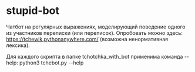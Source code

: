 # stupid-bot

Чатбот на регулярных выражениях, моделирующий поведение одного из участников переписки (или переписок).
Опробовать можно здесь: https://tchewik.pythonanywhere.com/ (возможна ненормативная лексика).

  Для каждого скрипта в папке tchotchka_with_bot применима команда --help: python3 tchebot.py --help
